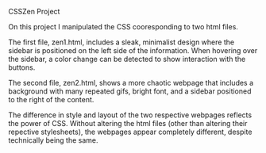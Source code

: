 CSSZen Project

On this project I manipulated the CSS cooresponding to two html files. 

The first file, zen1.html, includes a sleak, minimalist design where the sidebar is positioned on the left side of the information. When hovering over the sidebar, a color change can be detected to show interaction with the buttons.

The second file, zen2.html, shows a more chaotic webpage that includes a background with many repeated gifs, bright font, and a sidebar positioned to the right of the content.

The difference in style and layout of the two respective webpages reflects the power of CSS. Without altering the html files (other than altering their repective stylesheets), the webpages appear completely different, despite technically being the same.